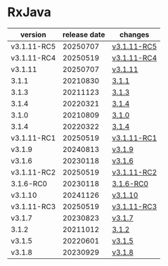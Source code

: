 # RxJava	


|version|release date|changes|
|---|---|---|
|v3.1.11-RC5|20250707|[v3.1.11-RC5](./v3.1.11-RC5-20250707.md)|
|v3.1.11-RC4|20250519|[v3.1.11-RC4](./v3.1.11-RC4-20250519.md)|
|v3.1.11|20250707|[v3.1.11](./v3.1.11-20250707.md)|
|3.1.1|20210830|[3.1.1](./3.1.1-20210830.md)|
|3.1.3|20211123|[3.1.3](./3.1.3-20211123.md)|
|3.1.4|20220321|[3.1.4](./3.1.4-20220321.md)|
|3.1.0|20210809|[3.1.0](./3.1.0-20210809.md)|
|3.1.4|20220322|[3.1.4](./3.1.4-20220322.md)|
|v3.1.11-RC1|20250519|[v3.1.11-RC1](./v3.1.11-RC1-20250519.md)|
|v3.1.9|20240813|[v3.1.9](./v3.1.9-20240813.md)|
|v3.1.6|20230118|[v3.1.6](./v3.1.6-20230118.md)|
|v3.1.11-RC2|20250519|[v3.1.11-RC2](./v3.1.11-RC2-20250519.md)|
|3.1.6-RC0|20230118|[3.1.6-RC0](./3.1.6-RC0-20230118.md)|
|v3.1.10|20241126|[v3.1.10](./v3.1.10-20241126.md)|
|v3.1.11-RC3|20250519|[v3.1.11-RC3](./v3.1.11-RC3-20250519.md)|
|v3.1.7|20230823|[v3.1.7](./v3.1.7-20230823.md)|
|3.1.2|20211012|[3.1.2](./3.1.2-20211012.md)|
|v3.1.5|20220601|[v3.1.5](./v3.1.5-20220601.md)|
|v3.1.8|20230929|[v3.1.8](./v3.1.8-20230929.md)|
